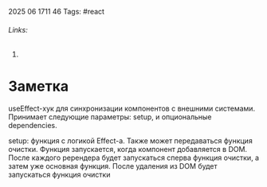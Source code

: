 2025 06 1711 46
Tags: #react 
###### Links: 
1) 
# Заметка
useEffect-хук для синхронизации компонентов с внешними системами. Принимает следующие параметры: setup, и опциональные dependencies.

setup: функция с логикой Effect-а. Также может передаваться функция очистки. Функция запускается, когда компонент добавляется в DOM. После каждого ререндера будет запускаться сперва функция очистки, а затем уже основная функция. После удаления из DOM будет запускаться функция очистки